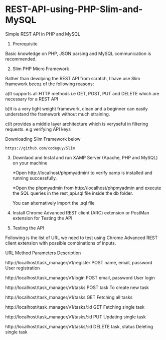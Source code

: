 # REST-API-using-PHP-Slim-and-MySQL
Simple REST API in PHP and MySQL
1. Prerequisite
 
 Basic knowledge on PHP, JSON parsing and  MySQL communication is recommended.
 
 2. Slim PHP Micro Framework
 
 Rather than devolping the REST API from scratch, I have use Slim framework becoz of the following reasons:
  
  a)It supports all HTTP methods i.e GET, POST, PUT and DELETE which are necessary for a REST API
  
  b)It is a very light weight framework, clean and a beginner can easily understand the framework without much straining.
 
 c)It provides a middle layer architecture which is veryseful in filtering  requests. e.g verifying API keys
  
  Downloading Slim Framework below
    
    https://github.com/codeguy/Slim
 
 3. Downlaod and Instal and run XAMP Server (Apache, PHP and MySQL) on your machine 
    
    
    *Open http://localhost/phpmyadmin/ to verify xamp is installed and running successfully.
    
    *Open the phpmyadmin from http://localhost/phpmyadmin and execute the SQL queries in the rest_api.sql file inside the db folder. 
    
    You can alternatively import the .sql file
    

4. Install Chrome Advanced REST client (ARC) extension or PostMan extension for Testing the API
 
 
5. Testing the API


Following is the list of URL we need to test using Chrome Advanced REST client extension with possible combinations of inputs.


URL	                                                  Method	         Parameters	                        Description

http://localhost/task_manager/v1/register	        POST	   name, email, password	            User registration

http://localhost/task_manager/v1/login	          POST	   email, password	                  User login

http://localhost/task_manager/v1/tasks	          POST	   task	                              To create new task

http://localhost/task_manager/v1/tasks	          GET		                                      Fetching all tasks

http://localhost/task_manager/v1/tasks/:id	      GET		                                      Fetching single task

http://localhost/task_manager/v1/tasks/:id	      PUT		                                      Updating single task

http://localhost/task_manager/v1/tasks/:id	      DELETE	 task, status	                      Deleting single task
